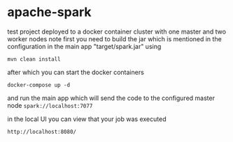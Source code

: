 # apache-spark

test project deployed to a docker container cluster with one master and two worker nodes
note first you need to build the jar which is mentioned in the configuration in the main app "target/spark.jar"
using
```shell
mvn clean install
```
after which you can start the docker containers
```shell
docker-compose up -d
```
and run the main app which will send the code to the configured master node `spark://localhost:7077`

in the local UI you can view that your job was executed
```
http://localhost:8080/
```
